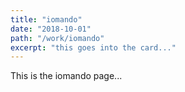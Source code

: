 ```yaml
---
title: "iomando"
date: "2018-10-01"
path: "/work/iomando"
excerpt: "this goes into the card..."
---
```


This is the iomando page...